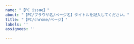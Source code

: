 ```yaml
---
name: "【PC issue】"
about: "【PC/ブラウザ名/ページ名】タイトルを記入してください。"
title: "【PC/chrome/ページ】"
labels: ''
assignees: ''

---
```



